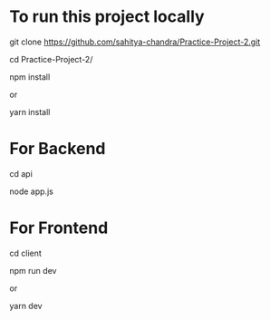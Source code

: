 # To run this project locally

git clone https://github.com/sahitya-chandra/Practice-Project-2.git

cd Practice-Project-2/

npm install

or

yarn install

# For Backend
cd api

node app.js

# For Frontend
cd client

npm run dev

or

yarn dev
